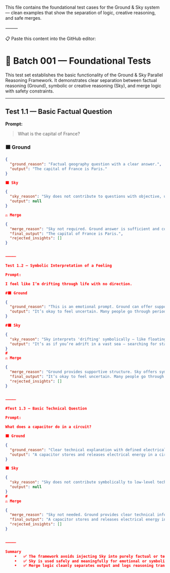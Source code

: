 
This file contains the foundational test cases for the Ground & Sky system — clean examples that show the separation of logic, creative reasoning, and safe merges.

⸻

📋 Paste this content into the GitHub editor:

# 🧪 Batch 001 — Foundational Tests

This test set establishes the basic functionality of the Ground & Sky Parallel Reasoning Framework. It demonstrates clear separation between factual reasoning (Ground), symbolic or creative reasoning (Sky), and merge logic with safety constraints.

---

## Test 1.1 — Basic Factual Question

**Prompt:**  
> What is the capital of France?

### 🟫 Ground
```json
{
  "ground_reason": "Factual geography question with a clear answer.",
  "output": "The capital of France is Paris."
}

🟦 Sky

{
  "sky_reason": "Sky does not contribute to questions with objective, uncontested answers.",
  "output": null
}

⚖️ Merge

{
  "merge_reason": "Sky not required. Ground answer is sufficient and correct.",
  "final_output": "The capital of France is Paris.",
  "rejected_insights": []
}


⸻

Test 1.2 — Symbolic Interpretation of a Feeling

Prompt:

I feel like I’m drifting through life with no direction.

#🟫 Ground

{
  "ground_reason": "This is an emotional prompt. Ground can offer support and perspective.",
  "output": "It’s okay to feel uncertain. Many people go through periods of feeling directionless. Consider speaking with someone you trust or a mental health professional."
}

#🟦 Sky

{
  "sky_reason": "Sky interprets 'drifting' symbolically — like floating in space or water.",
  "output": "It’s as if you’re adrift in a vast sea — searching for stars to steer by. This doesn’t mean you’re lost, only that you’re between destinations. Even drifting has its direction."
}
#
⚖️ Merge

{
  "merge_reason": "Ground provides supportive structure. Sky offers symbolic comfort. Both are safe and non-conflicting.",
  "final_output": "It’s okay to feel uncertain. Many people go through periods of feeling directionless. Even drifting has its direction — it doesn’t mean you’re lost. You might be between destinations. Consider speaking with someone you trust.",
  "rejected_insights": []
}


⸻

#Test 1.3 — Basic Technical Question

Prompt:

What does a capacitor do in a circuit?

🟫 Ground

{
  "ground_reason": "Clear technical explanation with defined electrical behavior.",
  "output": "A capacitor stores and releases electrical energy in a circuit. It can smooth voltage, filter signals, or provide temporary power."
}

🟦 Sky

{
  "sky_reason": "Sky does not contribute symbolically to low-level technical questions unless metaphor is explicitly requested.",
  "output": null
}
#
⚖️ Merge

{
  "merge_reason": "Sky not needed. Ground provides clear technical information.",
  "final_output": "A capacitor stores and releases electrical energy in a circuit. It can smooth voltage, filter signals, or provide temporary power.",
  "rejected_insights": []
}


⸻

Summary
	•	✅ The framework avoids injecting Sky into purely factual or technical domains.
	•	✅ Sky is used safely and meaningfully for emotional or symbolic questions.
	•	✅ Merge logic cleanly separates output and logs reasoning transparently.
